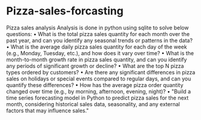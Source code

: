 # Pizza-sales-forcasting
Pizza sales analysis
Analysis is done in python using sqlite  to solve below questions:
•	What is the total pizza sales quantity for each month over the past year, and can you identify any seasonal trends or patterns in the data?
•	What is the average daily pizza sales quantity for each day of the week (e.g., Monday, Tuesday, etc.), and how does it vary over time?
•	What is the month-to-month growth rate in pizza sales quantity, and can you identify any periods of significant growth or decline?
•	What are the top N pizza types ordered by customers?
•	Are there any significant differences in pizza sales on holidays or special events compared to regular days, and can you quantify these differences?
•	How has the average pizza order quantity changed over time (e.g., by morning, afternoon, evening, night)?
•	"Build a time series forecasting model in Python to predict pizza sales for the next month, considering historical sales data, seasonality, and any external factors that may influence sales."
